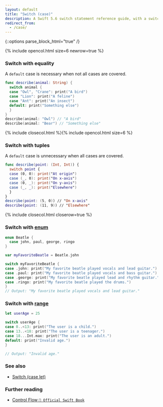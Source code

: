 ```yaml
---
layout: default
title: "Switch (case)"
description: A Swift 5.6 switch statement reference guide, with a switch with equality and a switch with tuples example.
redirect_from:
  - /case/
---
```

{::options parse_block_html="true" /}

{% include opencol.html size=6 newrow=true %}

### Switch with equality

A `default` case is necessary when not all cases are covered.

```swift
func describe(animal: String) {
  switch animal {
  case "Owl", "Crane": print("A bird")
  case "Lion": print("A feline")
  case "Ant": print("An insect")
  default: print("Something else")
  }
}
describe(animal: "Owl") // "A bird"
describe(animal: "Bear") // "Something else"
```

{% include closecol.html %}{% include opencol.html size=6 %}

### Switch with tuples

A `default` case is unnecessary when all cases are covered.

```swift
func describe(point: (Int, Int)) {
  switch point {
  case (0, 0): print("At origin")
  case (_, 0): print("On x-axis")
  case (0, _): print("On y-axis")
  case (_, _): print("Elsewhere")
  }
}
describe(point: (5, 0)) // "On x-axis"
describe(point: (11, 9)) // "Elsewhere"
```

{% include closecol.html closerow=true %}

### Switch with [enum](/enums)

```swift
enum Beatle {
  case john, paul, george, ringo
}

var myFavoriteBeatle = Beatle.john

switch myFavoriteBeatle {
case .john: print("My favorite beatle played vocals and lead guitar.")
case .paul: print("My favorite beatle played vocals and bass guitar.")
case .george: print("My favorite beatle played lead and rhythm guitar.")
case .ringo: print("My favorite beatle played the drums.")
}
// Output: "My favorite beatle played vocals and lead guitar."
```

### Switch with [range](/range)

```swift
let userAge = 25

switch userAge {
case 0..<13: print("The user is a child.")
case 13..<18: print("The user is a teenager.")
case 18...Int.max: print("The user is an adult.")
default: print("Invalid age.")
}

// Output: "Invalid age."
```

### See also

* [Switch (case let)](/switch-case-let)

### Further reading

* [Control Flow `📖 Official Swift Book`](https://docs.swift.org/swift-book/LanguageGuide/ControlFlow.html)

